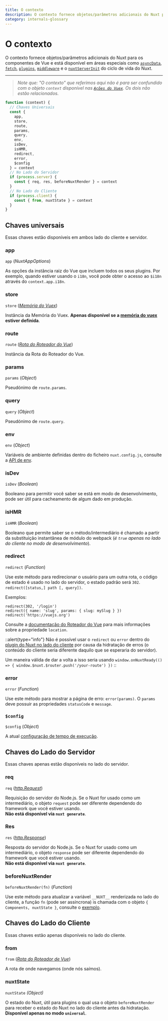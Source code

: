```yaml
---
title: O contexto
description: O contexto fornece objetos/parâmetros adicionais do Nuxt para os componentes de Vue e está disponível em áreas especiais do cíclo de vida do Nuxt.
category: internals-glossary
---
```

# O contexto

O contexto fornece objetos/parâmetros adicionais do Nuxt para os componentes de Vue e está disponível em áreas especiais como [`asyncData`](/docs/features/data-fetching#async-data), [`fetch`](/docs/features/data-fetching), [`plugins`](/docs/directory-structure/plugins), [`middleware`](/docs/directory-structure/middleware#o-intermediário-do-roteador) e o [`nuxtServerInit`](/docs/directory-structure/store#a-ação-nuxtserverinit) do ciclo de vida do Nuxt.

---

> _Note que: "O contexto" que referimos aqui não é para ser confundido com o objeto `context` disponível nas [`Ações do Vuex`](https://vuex.vuejs.org/guide/actions.html). Os dois não estão relacionados._

```js
function (context) {
  // Chaves Universais
  const {
    app,
    store,
    route,
    params,
    query,
    env,
    isDev,
    isHMR,
    redirect,
    error,
    $config
  } = context
  // No Lado do Servidor
  if (process.server) {
    const { req, res, beforeNuxtRender } = context
  }
  // No Lado do Cliente
  if (process.client) {
    const { from, nuxtState } = context
  }
}
```

## Chaves universais

Essas chaves estão disponíveis em ambos lado do cliente e servidor.

### app

`app` (_NuxtAppOptions_)

As opções da instância raiz do Vue que incluem todos os seus plugins. Por exemplo, quando estiver usando o `i18n`, você pode obter o acesso ao `$i18n` através do `context.app.i18n`.

### store

`store` ([_Memória do Vuex_](https://vuex.vuejs.org/api/#vuex-store-instance-properties))

Instância da Memória do Vuex. **Apenas disponível se a [memória do vuex](/docs/directory-structure/store) estiver definida**.

### route

`route` ([_Rota do Roteador do Vue_](https://v3.router.vuejs.org/api/#the-route-object))

Instância da Rota do Roteador do Vue.

### params

`params` (_Object_)

Pseudónimo de `route.params`.

### query

`query` (_Object_)

Pseudónimo de `route.query`.

### env

`env` (_Object_)

Variáveis de ambiente definidas dentro do ficheiro `nuxt.config.js`, consulte a [API de env](/docs/configuration-glossary/configuration-env).

### isDev

`isDev` (_Boolean_)

Booleano para permitir você saber se está em modo de desenvolvimento, pode ser útil para cacheamento de algum dado em produção.

### isHMR

`isHMR` (_Boolean_)

Booleano que permite saber se o método/intermediário é chamado a partir da substituição instantânea de módulo do webpack (_é `true` apenas no lado do cliente no modo de desenvolvimento_).

### redirect

`redirect` (_Function_)

Use este método para redirecionar o usuário para um outra rota, o código de estado é usado no lado do servidor, o estado padrão será `302`. `redirect([status,] path [, query])`.

Exemplos:

```js{}[]
redirect(302, '/login')
redirect({ name: 'slug', params: { slug: mySlug } })
redirect('https://vuejs.org')
```

Consulte a [documentação do Roteador do Vue](https://github.com/vuejs/vue-router/blob/64d60c01920405f0b93e00a401c73868b08ee6e5/types/router.d.ts#L161-L169) para mais informações sobre a propriedade `location`.

::alert{type="info"}
Não é possível usar o `redirect` ou `error` dentro do [plugin do Nuxt no lado do cliente](/docs/directory-structure/plugins#apenas-no-lado-do-cliente-ou-servidor) por causa da hidratação de erros (o conteúdo do cliente seria diferente daquilo que se esperaria do servidor).

Um maneira válida de dar a volta a isso seria usando `window.onNuxtReady(() => { window.$nuxt.$router.push('/your-route') })`
::

### error

`error` (_Function_)

Use este método para mostrar a página de erro: `error(params)`. O `params` deve possuir as propriedades `statusCode` e `message`.

### `$config`

`$config` (_Object_)

A atual [configuração de tempo de execução](/docs/configuration-glossary/configuration-runtime-config).

## Chaves do Lado do Servidor

Essas chaves apenas estão disponíveis no lado do servidor.

### req

`req` ([_http.Request_](https://nodejs.org/api/http.html#http_class_http_incomingmessage))

Requisição do servidor do Node.js. Se o Nuxt for usado como um intermediário, o objeto `request` pode ser diferente dependendo do framework que você estiver usando.<br>**Não está disponível via `nuxt generate`**.

### Res

`res` ([_http.Response_](https://nodejs.org/api/http.html#http_class_http_serverresponse))

Resposta do servidor do Node.js. Se o Nuxt for usado como um intermediário, o objeto `response` pode ser diferente dependendo do framework que você estiver usando. <br>**Não está disponível via `nuxt generate`**.

### beforeNuxtRender

`beforeNuxtRender(fn)` (_Function_)

Use este método para atualizar a variável `__NUXT__` renderizada no lado do cliente, a função `fn` (pode ser assíncrona) is chamada com o objeto `{ Components, nuxtState }`, consulte o [exemplo](https://github.com/nuxt/nuxt/blob/cf6b0df45f678c5ac35535d49710c606ab34787d/test/fixtures/basic/pages/special-state.vue).

## Chaves do Lado do Cliente

Essas chaves estão apenas disponíveis no lado do cliente.

### from

`from` ([_Rota do Roteador de Vue_](https://v3.router.vuejs.org/api/#the-route-object))

A rota de onde navegamos (onde nós saímos).

### nuxtState

`nuxtState` _(Object)_

O estado do Nuxt, útil para plugins o qual usa o objeto `beforeNuxtRender` para receber o estado do Nuxt no lado do cliente antes da hidratação. **Disponível apenas no modo `universal`**.
